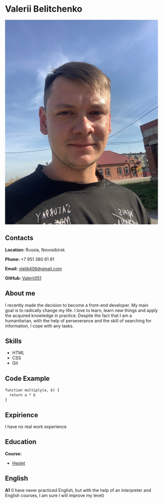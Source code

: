# Valerii Belitchenko

![My photo](my_photo.jpg)

## Contacts

**Location:** Russia, Novosibirsk

**Phone:** +7 951 380 61 81

**Email:** vlelik406@gmail.com

**GitHub:** [Valerii051](https://github.com/Valerii051)

## About me

I recently made the decision to become a front-end developer. My main goal is to radically change my life. I love to learn, learn new things and apply the acquired knowledge in practice. Despite the fact that I am a humanitarian, with the help of perseverance and the skill of searching for information, I cope with any tasks.

## Skills

* HTML
* CSS
* Git

## Code Example

```
function multiply(a, b) {
  return a * b
}
```

## Expirience

I have no real work experience

## Education

**Course:**

* [Hexlet](https://guides.hexlet.io/ru/)

## English

**A1** (I have never practiced English, but with the help of an interpreter and English courses, I am sure I will improve my level)

